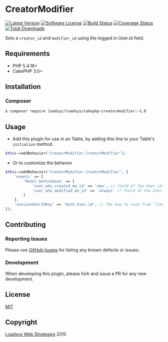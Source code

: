 # CreatorModifier

[![Latest Version](https://img.shields.io/github/release/loadsys/CakePHP-CreatorModifier.svg?style=flat-square)](https://github.com/loadsys/CakePHP-CreatorModifier/releases)
[![Software License](https://img.shields.io/badge/license-MIT-brightgreen.svg?style=flat-square)](LICENSE.md)
[![Build Status](https://travis-ci.org/loadsys/CakePHP-CreatorModifier.svg?branch=master&style=flat-square)](https://travis-ci.org/loadsys/CakePHP-SocialLinks)
[![Coverage Status](https://coveralls.io/repos/loadsys/CakePHP-CreatorModifier/badge.svg)](https://coveralls.io/r/loadsys/CakePHP-CreatorModifier)
[![Total Downloads](https://img.shields.io/packagist/dt/loadsys/cakephp-creatormodifier.svg?style=flat-square)](https://packagist.org/packages/loadsys/cakephp-creatormodifier)

Sets a `creator_id` and `modifier_id` using the logged in User.id field.

## Requirements

* PHP 5.4.16+
* CakePHP 3.0+

## Installation

### Composer

````bash
$ composer require loadsys/loadsys/cakephp-creatormodifier:~1.0
````

## Usage ##

* Add this plugin for use in an Table, by adding this line to your Table's `initialize` method.

````php
$this->addBehavior('CreatorModifier.CreatorModifier');
````

* Or to customize the behavior

````php
$this->addBehavior('CreatorModifier.CreatorModifier', [
	'events' => [
		'Model.beforeSave' => [
			'user_who_created_me_id' => 'new', // field of the User.id who created, only change on beforeSave when is a new Entity.
			'user_who_modified_me_id' => 'always' // field of the User.id who modified, always change on beforeSave.
		]
	],
	'sessionUserIdKey' => 'Auth.User.id', // The key to read from `\Cake\Network\Request->session()->read('Auth.User.id');` for the User.id value to set.
]);
````

## Contributing

### Reporting Issues

Please use [GitHub Isuses](https://github.com/loadsys/CakePHP-CreatorModifier/issues) for listing any known defects or issues.

### Development

When developing this plugin, please fork and issue a PR for any new development.

## License ##

[MIT](https://github.com/loadsys/CakePHP-CreatorModifier/blob/master/LICENSE.md)


## Copyright ##

[Loadsys Web Strategies](http://www.loadsys.com) 2015

